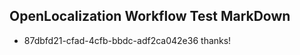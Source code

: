 ## OpenLocalization Workflow Test MarkDown
* 87dbfd21-cfad-4cfb-bbdc-adf2ca042e36 thanks!

<!--HONumber=Jul16_HO4-->



